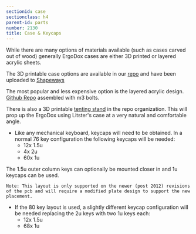 ```yaml
---
sectionid: case 
sectionclass: h4
parent-id: parts 
number: 2130
title: Case & Keycaps
---
```

While there are many options of materials available (such as cases carved out of wood) generally ErgoDox cases are either 3D printed or layered acrylic sheets.

The 3D printable case options are available in our [repo](https://github.com/Ergodox-io/ergodox-case) and have been uploaded to [Shapeways](http://www.shapeways.com/shops/Dox)

The most popular and less expensive option is the layered acrylic design.
[Github Repo](https://github.com/Ergodox-io/ErgoDox/tree/master/ErgoDox%20Acrylic%20Case) assembled with m3 bolts.

There is also a 3D printable [tenting stand](https://github.com/Ergodox-io/ergodox-tent) in the repo organization. This will prop up the ErgoDox using Litster's case at a very natural and comfortable angle.


- Like any mechanical keyboard, keycaps will need to be obtained. In a normal 76 key configuration the following keycaps will be needed:
  - 12x 1.5u
  - 4x  2u
  - 60x 1u

The 1.5u outer column keys can optionally be mounted closer in and 1u keycaps can be used. 

	Note: This layout is only supported on the newer (post 2012) revisions of the pcb and will require a modified plate design to support the new placement.

- If the 80 key layout is used, a slightly different keycap configuration will be needed replacing the 2u keys with two 1u keys each:
  - 12x 1.5u 
  - 68x 1u 

